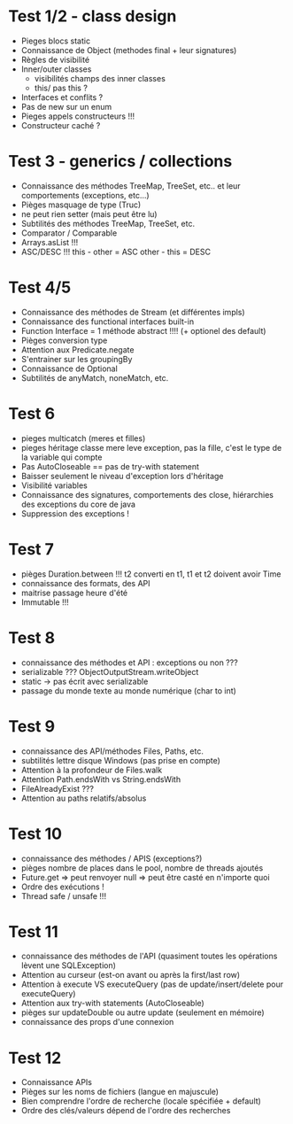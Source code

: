 # Test 1/2 - class design

- Pieges blocs static
- Connaissance de Object (methodes final + leur signatures)
- Règles de visibilité
- Inner/outer classes
  - visibilités champs des inner classes
  - this/ pas this ?
- Interfaces et conflits ?
- Pas de new sur un enum
- Pieges appels constructeurs !!!
- Constructeur caché ?

# Test 3 - generics / collections

- Connaissance des méthodes TreeMap, TreeSet, etc.. et leur comportements (exceptions, etc...)
- Pièges masquage de type (Truc)
- <? extends Truc> ne peut rien setter (mais peut être lu)
- Subtilités des méthodes TreeMap, TreeSet, etc.
- Comparator / Comparable
- Arrays.asList !!!
- ASC/DESC !!!   this - other = ASC    other - this = DESC

# Test 4/5

- Connaissance des méthodes de Stream (et différentes impls)
- Connaissance des functional interfaces built-in
- Function Interface = 1 méthode abstract !!!! (+ optionel des default)
- Pièges conversion type
- Attention aux Predicate.negate
- S'entrainer sur les groupingBy
- Connaissance de Optional
- Subtilités de anyMatch, noneMatch, etc.

# Test  6

- pieges multicatch (meres et filles)
- pieges héritage classe mere leve exception, pas la fille, c'est le type de la variable qui compte
- Pas AutoCloseable == pas de try-with statement
- Baisser seulement le niveau d'exception lors d'héritage
- Visibilité variables
- Connaissance des signatures, comportements des close, hiérarchies des exceptions du core de java
- Suppression des exceptions !

# Test 7

- pièges Duration.between !!! t2 converti en t1, t1 et t2 doivent avoir Time
- connaissance des formats, des API
- maitrise passage heure d'été
- Immutable !!!

# Test 8

- connaissance des méthodes et API : exceptions ou non ???
- serializable ??? ObjectOutputStream.writeObject
- static -> pas écrit avec serializable
- passage du monde texte au monde numérique (char to int)


# Test 9

- connaissance des API/méthodes Files, Paths, etc.
- subtilités lettre disque Windows (pas prise en compte)
- Attention à la profondeur de Files.walk
- Attention  Path.endsWith vs String.endsWith
- FileAlreadyExist ???
- Attention au paths relatifs/absolus


# Test 10

- connaissance des méthodes / APIS (exceptions?)
- pièges nombre de places dans le pool, nombre de threads ajoutés
- Future.get => peut renvoyer null => peut être casté en n'importe quoi
- Ordre des exécutions !
- Thread safe / unsafe !!!


# Test 11

- connaissance des méthodes de l'API (quasiment toutes les opérations lèvent une SQLException)
- Attention au curseur (est-on avant ou après la first/last row)
- Attention à execute VS executeQuery (pas de update/insert/delete pour executeQuery)
- Attention aux try-with statements (AutoCloseable)
- pièges sur updateDouble ou autre update (seulement en mémoire)
- connaissance des props d'une connexion

# Test 12

- Connaissance APIs
- Pièges sur les noms de fichiers (langue en majuscule)
- Bien comprendre l'ordre de recherche (locale spécifiée + default)
- Ordre des clés/valeurs dépend de l'ordre des recherches




